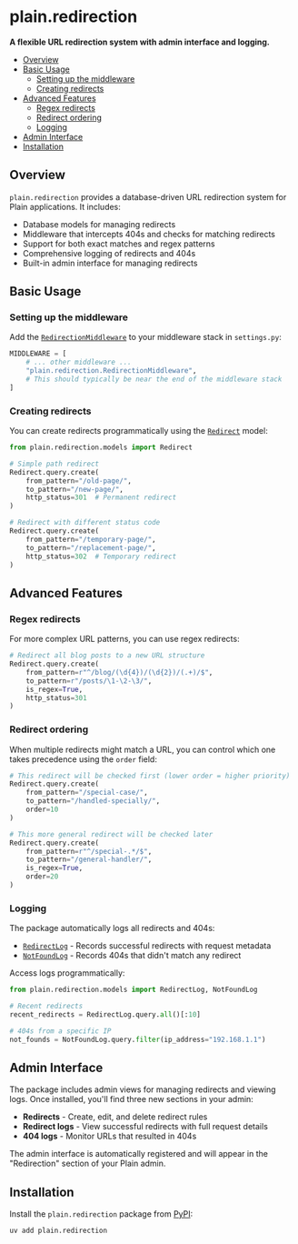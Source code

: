 # plain.redirection

**A flexible URL redirection system with admin interface and logging.**

- [Overview](#overview)
- [Basic Usage](#basic-usage)
    - [Setting up the middleware](#setting-up-the-middleware)
    - [Creating redirects](#creating-redirects)
- [Advanced Features](#advanced-features)
    - [Regex redirects](#regex-redirects)
    - [Redirect ordering](#redirect-ordering)
    - [Logging](#logging)
- [Admin Interface](#admin-interface)
- [Installation](#installation)

## Overview

`plain.redirection` provides a database-driven URL redirection system for Plain applications. It includes:

- Database models for managing redirects
- Middleware that intercepts 404s and checks for matching redirects
- Support for both exact matches and regex patterns
- Comprehensive logging of redirects and 404s
- Built-in admin interface for managing redirects

## Basic Usage

### Setting up the middleware

Add the [`RedirectionMiddleware`](./middleware.py#RedirectionMiddleware) to your middleware stack in `settings.py`:

```python
MIDDLEWARE = [
    # ... other middleware ...
    "plain.redirection.RedirectionMiddleware",
    # This should typically be near the end of the middleware stack
]
```

### Creating redirects

You can create redirects programmatically using the [`Redirect`](./models.py#Redirect) model:

```python
from plain.redirection.models import Redirect

# Simple path redirect
Redirect.query.create(
    from_pattern="/old-page/",
    to_pattern="/new-page/",
    http_status=301  # Permanent redirect
)

# Redirect with different status code
Redirect.query.create(
    from_pattern="/temporary-page/",
    to_pattern="/replacement-page/",
    http_status=302  # Temporary redirect
)
```

## Advanced Features

### Regex redirects

For more complex URL patterns, you can use regex redirects:

```python
# Redirect all blog posts to a new URL structure
Redirect.query.create(
    from_pattern=r"^/blog/(\d{4})/(\d{2})/(.+)/$",
    to_pattern=r"/posts/\1-\2-\3/",
    is_regex=True,
    http_status=301
)
```

### Redirect ordering

When multiple redirects might match a URL, you can control which one takes precedence using the `order` field:

```python
# This redirect will be checked first (lower order = higher priority)
Redirect.query.create(
    from_pattern="/special-case/",
    to_pattern="/handled-specially/",
    order=10
)

# This more general redirect will be checked later
Redirect.query.create(
    from_pattern=r"^/special-.*/$",
    to_pattern="/general-handler/",
    is_regex=True,
    order=20
)
```

### Logging

The package automatically logs all redirects and 404s:

- [`RedirectLog`](./models.py#RedirectLog) - Records successful redirects with request metadata
- [`NotFoundLog`](./models.py#NotFoundLog) - Records 404s that didn't match any redirect

Access logs programmatically:

```python
from plain.redirection.models import RedirectLog, NotFoundLog

# Recent redirects
recent_redirects = RedirectLog.query.all()[:10]

# 404s from a specific IP
not_founds = NotFoundLog.query.filter(ip_address="192.168.1.1")
```

## Admin Interface

The package includes admin views for managing redirects and viewing logs. Once installed, you'll find three new sections in your admin:

- **Redirects** - Create, edit, and delete redirect rules
- **Redirect logs** - View successful redirects with full request details
- **404 logs** - Monitor URLs that resulted in 404s

The admin interface is automatically registered and will appear in the "Redirection" section of your Plain admin.

## Installation

Install the `plain.redirection` package from [PyPI](https://pypi.org/project/plain.redirection/):

```bash
uv add plain.redirection
```
